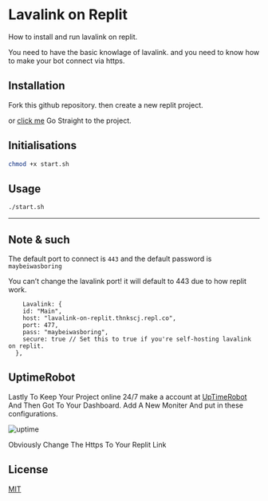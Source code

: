 # Lavalink on Replit

How to install and run lavalink on replit.

You need to have the basic knowlage of lavalink. and you need to know how to make your bot connect via https.

## Installation

Fork this github repository. then create a new replit project.

or [click me](https://replit.com/@ThnksCJ/LavaLink-On-Replit) Go Straight to the project.

## Initialisations
```bash
chmod +x start.sh
```

## Usage

```bash
./start.sh
```

- - -

## Note & such
The default port to connect is `443` and the default password is `maybeiwasboring`

You can’t change the lavalink port! it will default to 443 due to how replit work.

```
    Lavalink: {
    id: "Main",
    host: "lavalink-on-replit.thnkscj.repl.co",
    port: 477,
    pass: "maybeiwasboring", 
    secure: true // Set this to true if you're self-hosting lavalink on replit.
  },
  ```

## UptimeRobot

Lastly To Keep Your Project online 24/7 make a account at [UpTimeRobot](https://uptimerobot.com/) And Then Got To Your Dashboard.
Add A New Moniter And put in these configurations.


![uptime](https://i.imgur.com/bDMokwS.png)

Obviously Change The Https To Your Replit Link


## License
[MIT](https://choosealicense.com/licenses/mit/)
